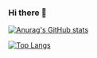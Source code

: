 ### Hi there 👋

[![Anurag's GitHub stats](https://github-readme-stats.vercel.app/api?username=bryanlaurentio)](https://github.com/anuraghazra/github-readme-stats)


[![Top Langs](https://github-readme-stats.vercel.app/api/top-langs/?username=bryanlaurentio&langs_count=8)](https://github.com/anuraghazra/github-readme-stats)










